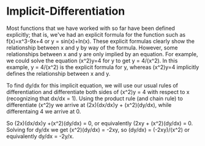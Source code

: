 # Implicit-Differentiation
Most functions that we have worked with so far have been defined explicitly; that is, we've had an explicit formula for the function such as f(x)=x^3-9x+4 or y = sin(x)+ln(x). These explicit formulas clearly show the relationship between x and y by way of the formula. However, some relationships between x and y are only implied by an equation.  For example, we could solve the equation (x^2)y=4 for y to get y = 4/(x^2).  In this example, y = 4/(x^2) is the explicit formula for y, whereas (x^2)y=4 implicitly defines the relationship between x and y.

To find dy/dx for this implicit equation, we will use our usual rules of differentiation and differentiate both sides of (x^2)y = 4 with respect to x (recognizing that dx/dx = 1).  Using the product rule (and chain rule) to differentiate (x^2)y we arrive at (2x)(dx/dx)y + (x^2)(dy/dx), while differentaing 4 we arrive at 0.  

So (2x)(dx/dx)y +(x^2)(dy/dx) = 0, or equivalently (2xy + (x^2)(dy/dx) = 0.  Solving for dy/dx we get (x^2)(dy/dx) = -2xy, so (dy/dx) = (-2xy)/(x^2) or equivalently dy/dx = -2y/x.
